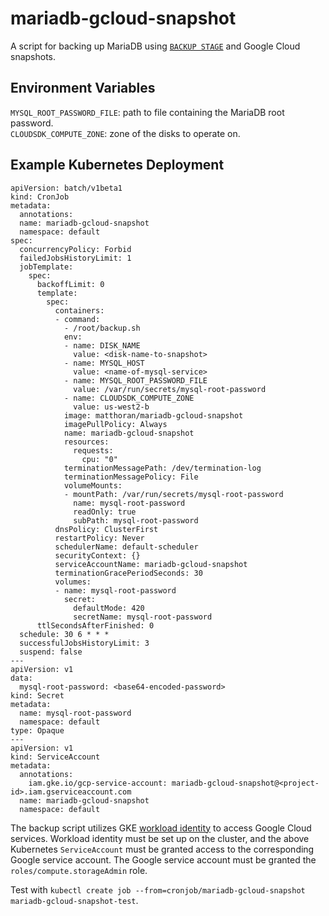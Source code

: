 mariadb-gcloud-snapshot
=======================

A script for backing up MariaDB using [`BACKUP STAGE`](https://mariadb.com/kb/en/backup-stage/) and Google Cloud snapshots.

Environment Variables
---------------------

`MYSQL_ROOT_PASSWORD_FILE`: path to file containing the MariaDB root password.\
`CLOUDSDK_COMPUTE_ZONE`: zone of the disks to operate on.

Example Kubernetes Deployment
-----------------------------

```
apiVersion: batch/v1beta1
kind: CronJob
metadata:
  annotations:
  name: mariadb-gcloud-snapshot
  namespace: default
spec:
  concurrencyPolicy: Forbid
  failedJobsHistoryLimit: 1
  jobTemplate:
    spec:
      backoffLimit: 0
      template:
        spec:
          containers:
          - command:
            - /root/backup.sh
            env:
            - name: DISK_NAME
              value: <disk-name-to-snapshot>
            - name: MYSQL_HOST
              value: <name-of-mysql-service>
            - name: MYSQL_ROOT_PASSWORD_FILE
              value: /var/run/secrets/mysql-root-password
            - name: CLOUDSDK_COMPUTE_ZONE
              value: us-west2-b
            image: matthoran/mariadb-gcloud-snapshot
            imagePullPolicy: Always
            name: mariadb-gcloud-snapshot
            resources:
              requests:
                cpu: "0"
            terminationMessagePath: /dev/termination-log
            terminationMessagePolicy: File
            volumeMounts:
            - mountPath: /var/run/secrets/mysql-root-password
              name: mysql-root-password
              readOnly: true
              subPath: mysql-root-password
          dnsPolicy: ClusterFirst
          restartPolicy: Never
          schedulerName: default-scheduler
          securityContext: {}
          serviceAccountName: mariadb-gcloud-snapshot
          terminationGracePeriodSeconds: 30
          volumes:
          - name: mysql-root-password
            secret:
              defaultMode: 420
              secretName: mysql-root-password
      ttlSecondsAfterFinished: 0
  schedule: 30 6 * * *
  successfulJobsHistoryLimit: 3
  suspend: false
---
apiVersion: v1
data:
  mysql-root-password: <base64-encoded-password>
kind: Secret
metadata:
  name: mysql-root-password
  namespace: default
type: Opaque
---
apiVersion: v1
kind: ServiceAccount
metadata:
  annotations:
    iam.gke.io/gcp-service-account: mariadb-gcloud-snapshot@<project-id>.iam.gserviceaccount.com
  name: mariadb-gcloud-snapshot
  namespace: default
```

The backup script utilizes GKE [workload identity](https://cloud.google.com/kubernetes-engine/docs/how-to/workload-identity) to access Google Cloud services. Workload identity must be set up on the cluster, and the above Kubernetes `ServiceAccount` must be granted access to the corresponding Google service account. The Google service account must be granted the `roles/compute.storageAdmin` role. 

Test with `kubectl create job --from=cronjob/mariadb-gcloud-snapshot mariadb-gcloud-snapshot-test`.

